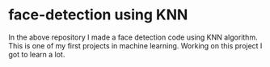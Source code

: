 # face-detection using KNN
In the above repository I made a face detection code using KNN algorithm. This is one of my first projects in machine learning. Working on this project I got to learn a lot.
